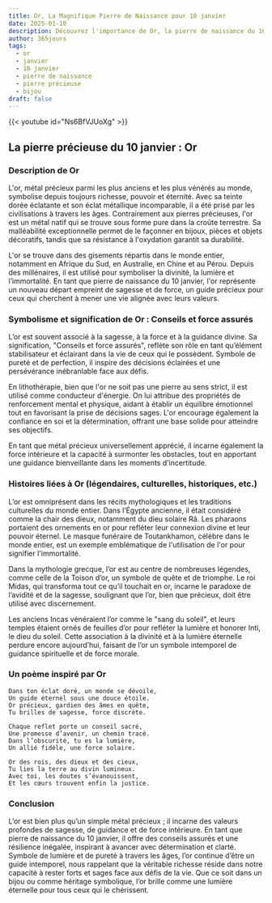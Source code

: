 ```yaml
---
title: Or, La Magnifique Pierre de Naissance pour 10 janvier
date: 2025-01-10
description: Découvrez l'importance de Or, la pierre de naissance du 10 janvier qui symbolise Conseils et force assurés. Laissez sa beauté et sa signification illuminer votre journée.
author: 365jours
tags:
  - or
  - janvier
  - 10 janvier
  - pierre de naissance
  - pierre précieuse
  - bijou
draft: false
---
```


{{< youtube id="Ns6BfVJUoXg" >}}

## La pierre précieuse du 10 janvier : Or

### Description de Or

L'or, métal précieux parmi les plus anciens et les plus vénérés au monde, symbolise depuis toujours richesse, pouvoir et éternité. Avec sa teinte dorée éclatante et son éclat métallique incomparable, il a été prisé par les civilisations à travers les âges. Contrairement aux pierres précieuses, l'or est un métal natif qui se trouve sous forme pure dans la croûte terrestre. Sa malléabilité exceptionnelle permet de le façonner en bijoux, pièces et objets décoratifs, tandis que sa résistance à l'oxydation garantit sa durabilité.

L'or se trouve dans des gisements répartis dans le monde entier, notamment en Afrique du Sud, en Australie, en Chine et au Pérou. Depuis des millénaires, il est utilisé pour symboliser la divinité, la lumière et l’immortalité. En tant que pierre de naissance du 10 janvier, l'or représente un nouveau départ empreint de sagesse et de force, un guide précieux pour ceux qui cherchent à mener une vie alignée avec leurs valeurs.

### Symbolisme et signification de Or : Conseils et force assurés

L’or est souvent associé à la sagesse, à la force et à la guidance divine. Sa signification, "Conseils et force assurés", reflète son rôle en tant qu’élément stabilisateur et éclairant dans la vie de ceux qui le possèdent. Symbole de pureté et de perfection, il inspire des décisions éclairées et une persévérance inébranlable face aux défis.

En lithothérapie, bien que l'or ne soit pas une pierre au sens strict, il est utilisé comme conducteur d'énergie. On lui attribue des propriétés de renforcement mental et physique, aidant à établir un équilibre émotionnel tout en favorisant la prise de décisions sages. L'or encourage également la confiance en soi et la détermination, offrant une base solide pour atteindre ses objectifs.

En tant que métal précieux universellement apprécié, il incarne également la force intérieure et la capacité à surmonter les obstacles, tout en apportant une guidance bienveillante dans les moments d’incertitude.

### Histoires liées à Or (légendaires, culturelles, historiques, etc.)

L’or est omniprésent dans les récits mythologiques et les traditions culturelles du monde entier. Dans l’Égypte ancienne, il était considéré comme la chair des dieux, notamment du dieu solaire Râ. Les pharaons portaient des ornements en or pour refléter leur connexion divine et leur pouvoir éternel. Le masque funéraire de Toutankhamon, célèbre dans le monde entier, est un exemple emblématique de l'utilisation de l'or pour signifier l'immortalité.

Dans la mythologie grecque, l’or est au centre de nombreuses légendes, comme celle de la Toison d’or, un symbole de quête et de triomphe. Le roi Midas, qui transforma tout ce qu’il touchait en or, incarne le paradoxe de l’avidité et de la sagesse, soulignant que l’or, bien que précieux, doit être utilisé avec discernement.

Les anciens Incas vénéraient l’or comme le "sang du soleil", et leurs temples étaient ornés de feuilles d’or pour refléter la lumière et honorer Inti, le dieu du soleil. Cette association à la divinité et à la lumière éternelle perdure encore aujourd’hui, faisant de l’or un symbole intemporel de guidance spirituelle et de force morale.

### Un poème inspiré par Or

```
Dans ton éclat doré, un monde se dévoile,  
Un guide éternel sous une douce étoile.  
Or précieux, gardien des âmes en quête,  
Tu brilles de sagesse, force discrète.

Chaque reflet porte un conseil sacré,  
Une promesse d’avenir, un chemin tracé.  
Dans l’obscurité, tu es la lumière,  
Un allié fidèle, une force solaire.

Or des rois, des dieux et des cieux,  
Tu lies la terre au divin lumineux.  
Avec toi, les doutes s’évanouissent,  
Et les cœurs trouvent enfin la justice.  
```

### Conclusion

L’or est bien plus qu’un simple métal précieux ; il incarne des valeurs profondes de sagesse, de guidance et de force intérieure. En tant que pierre de naissance du 10 janvier, il offre des conseils assurés et une résilience inégalée, inspirant à avancer avec détermination et clarté. Symbole de lumière et de pureté à travers les âges, l’or continue d’être un guide intemporel, nous rappelant que la véritable richesse réside dans notre capacité à rester forts et sages face aux défis de la vie. Que ce soit dans un bijou ou comme héritage symbolique, l’or brille comme une lumière éternelle pour tous ceux qui le chérissent.
